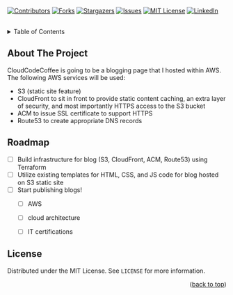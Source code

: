 [![Contributors][contributors-shield]][contributors-url]
[![Forks][forks-shield]][forks-url]
[![Stargazers][stars-shield]][stars-url]
[![Issues][issues-shield]][issues-url]
[![MIT License][license-shield]][license-url]
[![LinkedIn][linkedin-shield]][linkedin-url]

<br />

<!-- TABLE OF CONTENTS -->
<details>
  <summary>Table of Contents</summary>
  <ol>
    <li>
      <a href="#about-the-project">About The Project</a>
    </li>
    <li><a href="#roadmap">Roadmap</a></li>
    <li><a href="#license">License</a></li>
  </ol>
</details>

<!-- ABOUT THE PROJECT -->
## About The Project

CloudCodeCoffee is going to be a blogging page that I hosted within AWS. The following AWS services will be used:
- S3 (static site feature)
- CloudFront to sit in front to provide static content caching, an extra layer of security, and most importantly HTTPS access to the S3 bucket
- ACM to issue SSL certificate to support HTTPS
- Route53 to create appropriate DNS records 


<!-- ROADMAP -->
## Roadmap

- [ ] Build infrastructure for blog (S3, CloudFront, ACM, Route53) using Terraform
- [ ] Utilize existing templates for HTML, CSS, and JS code for blog hosted on S3 static site
- [ ] Start publishing blogs!
    - [ ] AWS 
    - [ ] cloud architecture
    - [ ] IT certifications



<!-- LICENSE -->
## License

Distributed under the MIT License. See `LICENSE` for more information.

<p align="right">(<a href="#readme-top">back to top</a>)</p>

<!-- MARKDOWN LINKS & IMAGES -->
<!-- https://www.markdownguide.org/basic-syntax/#reference-style-links -->
[contributors-shield]: https://img.shields.io/github/contributors/zachrundle/cloudcodecoffee.svg?style=for-the-badge
[contributors-url]: https://github.com/zachrundle/cloudcodecoffee/graphs/contributors
[forks-shield]: https://img.shields.io/github/forks/zachrundle/cloudcodecoffee.svg?style=for-the-badge
[forks-url]: https://github.com/zachrundle/cloudcodecoffee/network/members
[stars-shield]: https://img.shields.io/github/stars/zachrundle/cloudcodecoffee.svg?style=for-the-badge
[stars-url]: https://github.com/zachrundle/cloudcodecoffee/stargazers
[issues-shield]: https://img.shields.io/github/issues/zachrundle/cloudcodecoffee.svg?style=for-the-badge
[issues-url]: https://github.com/zachrundle/cloudcodecoffee/issues
[license-shield]: https://img.shields.io/github/license/zachrundle/cloudcodecoffee.svg?style=for-the-badge
[license-url]: https://github.com/zachrundle/cloudcodecoffee/blob/master/LICENSE.txt
[linkedin-shield]: https://img.shields.io/badge/-LinkedIn-black.svg?style=for-the-badge&logo=linkedin&colorB=555
[linkedin-url]: https://linkedin.com/in/zach-rundle
[product-screenshot]: images/screenshot.png

